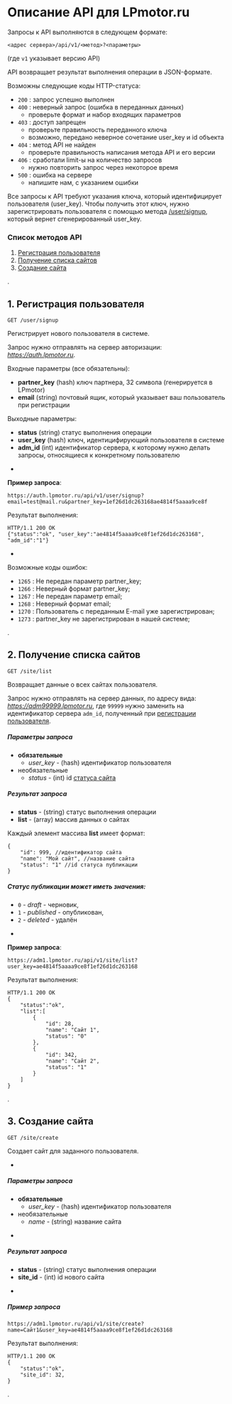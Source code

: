 # Описание API для LPmotor.ru

Запросы к API выполняются в следующем формате:

    <адрес сервера>/api/v1/<метод>?<параметры>

(где `v1` указывает версию API)

API возвращает результат выполнения операции в JSON-формате.

Возможны следующие коды HTTP-статуса:

* `200` : запрос успешно выполнен
* `400` : неверный запрос (ошибка в переданных данных)
    * проверьте формат и набор входящих параметров
* `403` : доступ запрещен
    * проверьте правильность переданного ключа
    * возможно, передано неверное сочетание user_key и id объекта
* `404` : метод API не найден
    * проверьте правильность написания метода API и его версии
* `406` : сработали limit-ы на количество запросов
    * нужно повторить запрос через некоторое время
* `500` : ошибка на сервере
    * напишите нам, с указанием ошибки

Все запросы к API требуют указания ключа, который идентифицирует пользователя (user_key).
Чтобы получить этот ключ, нужно зарегистрировать пользователя с помощью метода [/user/signup](#user_reg), который вернет сгенерированный user_key.

### Список методов API

1. [Регистрация пользователя](#user_reg)
1. [Получение списка сайтов](#site_list)
1. [Создание сайта](#site_create)

.

## <a name="user_reg"></a>1. Регистрация пользователя

    GET /user/signup

Регистрирует нового пользователя в системе.

Запрос нужно отправлять на сервер авторизации: _https://auth.lpmotor.ru_.

Входные параметры (все обязательны):

* __partner_key__ (hash) ключ партнера, 32 символа (генерируется в LPmotor)
* __email__ (string) почтовый ящик, который указывает ваш пользователь при регистрации

Выходные параметры:

* __status__ (string) статус выполнения операции
* __user_key__ (hash) ключ, идентицифирующий пользователя в системе
* __adm_id__ (int) идентификатор сервера, к которому нужно делать запросы, относящиеся к конкретному пользователю

-

__Пример запроса__:

    https://auth.lpmotor.ru/api/v1/user/signup?email=test@mail.ru&partner_key=1ef26d1dc263168ae4814f5aaaa9ce8f

Результат выполнения:

    HTTP/1.1 200 OK
    {"status":"ok", "user_key":"ae4814f5aaaa9ce8f1ef26d1dc263168", "adm_id":"1"}

-

Возможные коды ошибок:

* `1265` : Не передан параметр partner_key;
* `1266` : Неверный формат partner_key;
* `1267` : Не передан параметр email;
* `1268` : Неверный формат email;
* `1270` : Пользователь с переданным E-mail уже зарегистрирован;
* `1273` : partner_key не зарегистрирован в нашей системе;

.

## <a name="site_list"></a>2. Получение списка сайтов

    GET /site/list

Возвращает данные о всех сайтах пользователя.

Запрос нужно отправлять на сервер данных, по адресу вида: _https://adm99999.lpmotor.ru_, где `99999` нужно заменить на идентификатор сервера `adm_id`, полученный при [регистрации пользователя](#user_reg).

##### Параметры запроса

* __обязательные__
    * _user_key_ - (hash) идентификатор пользователя
* необязательные
    * _status_ - (int) id [статуса сайта](#site_status)

##### Результат запроса

* __status__ - (string) статус выполнения операции
* __list__ - (array) массив данных о сайтах

Каждый элемент массива __list__ имеет формат:

    {
        "id": 999, //идентификатор сайта
        "name": "Мой сайт", //название сайта
        "status": "1" //id статуса публикации
    }

##### <a name="site_status"></a>Статус публикации может иметь значения:

* `0` - _draft_ - черновик,
* `1` - _published_ - опубликован,
* `2` - _deleted_ - удалён

-

__Пример запроса__:

    https://adm1.lpmotor.ru/api/v1/site/list?user_key=ae4814f5aaaa9ce8f1ef26d1dc263168

Результат выполнения:

    HTTP/1.1 200 OK
    {
        "status":"ok",
        "list":[
            {
                "id": 28,
                "name": "Сайт 1",
                "status": "0"
            },
            {
                "id": 342,
                "name": "Сайт 2",
                "status": "1"
            }
        ]
    }

.

## <a name="site_create"></a>3. Создание сайта

    GET /site/create

Создает сайт для заданного пользователя.

-

##### Параметры запроса

* __обязательные__
    * _user_key_ - (hash) идентификатор пользователя
* необязательные
    * _name_ - (string) название сайта

-

##### Результат запроса

* __status__ - (string) статус выполнения операции
* __site_id__ - (int) id нового сайта

-

##### Пример запроса

    https://adm1.lpmotor.ru/api/v1/site/create?name=Сайт1&user_key=ae4814f5aaaa9ce8f1ef26d1dc263168

Результат выполнения:

    HTTP/1.1 200 OK
    {
        "status":"ok",
        "site_id": 32,
    }

.